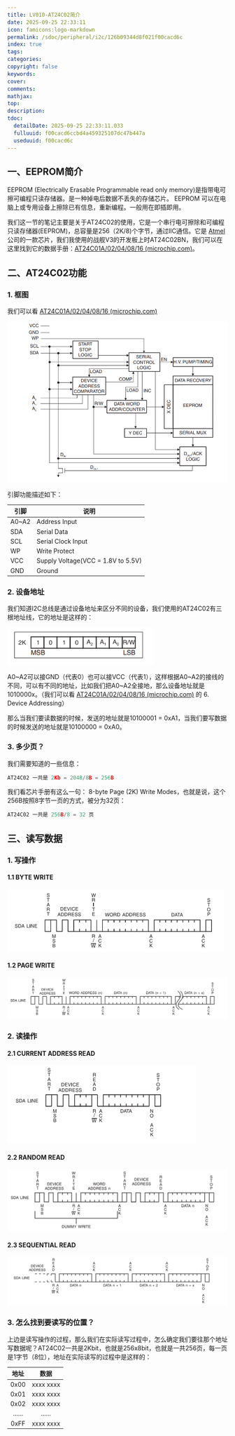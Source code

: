```yaml
---
title: LV010-AT24C02简介
date: 2025-09-25 22:33:11
icon: famicons:logo-markdown
permalink: /sdoc/peripheral/i2c/126b09344d8f021f00cacd6c
index: true
tags:
categories:
copyright: false
keywords:
cover:
comments:
mathjax:
top:
description:
tdoc:
  detailDate: 2025-09-25 22:33:11.033
  fulluuid: f00cacd6ccbd4a459325107dc47b447a
  useduuid: f00cacd6c
---
```



<!-- more -->

## 一、EEPROM简介

EEPROM (Electrically Erasable Programmable read only memory)是指带电可擦可编程只读存储器。是一种掉电后数据不丢失的存储芯片。 EEPROM 可以在电脑上或专用设备上擦除已有信息，重新编程。一般用在即插即用。

我们这一节的笔记主要是关于AT24C02的使用，它是一个串行电可擦除和可编程只读存储器(EEPROM)，总容量是256（2K/8)个字节，通过IIC通信。它是 [Atmel](https://www.microchip.com/en-us/tools-resources/search-discover/atmel-start) 公司的一款芯片，我们我使用的战舰V3的开发板上时AT24C02BN，我们可以在这里找到它的数据手册：[AT24C01A/02/04/08/16 (microchip.com)](https://ww1.microchip.com/downloads/en/DeviceDoc/doc5126.pdf)。

## 二、AT24C02功能

### 1. 框图

我们可以看 [AT24C01A/02/04/08/16 (microchip.com)](https://ww1.microchip.com/downloads/en/DeviceDoc/doc5126.pdf)

<img src="./LV010-AT24C02简介/img/image-20230507122145166.png" alt="image-20230507122145166" style="zoom: 80%;" />

引脚功能描述如下：

| 引脚  | 说明                               |
| ----- | ---------------------------------- |
| A0~A2 | Address Input                      |
| SDA   | Serial Data                        |
| SCL   | Serial Clock Input                 |
| WP    | Write Protect                      |
| VCC   | Supply Voltage(VCC = 1.8V to 5.5V) |
| GND   | Ground                             |

### 2. 设备地址

我们知道I2C总线是通过设备地址来区分不同的设备，我们使用的AT24C02有三根地址线，它的地址是这样的：

<img src="./LV010-AT24C02简介/img/image-20230507125856205.png" alt="image-20230507125856205" style="zoom:80%;" />

A0~A2可以接GND（代表0）也可以接VCC（代表1），这样根据A0~A2的接线的不同，可以有不同的地址，比如我们把A0~A2全接地，那么设备地址就是1010000x。（我们可以看 [AT24C01A/02/04/08/16 (microchip.com)](https://ww1.microchip.com/downloads/en/DeviceDoc/doc5126.pdf) 的 6. Device Addressing）

那么当我们要读数据的时候，发送的地址就是10100001 = 0xA1，当我们要写数据的时候发送的地址就是10100000 = 0xA0。

### 3. 多少页？

我们需要知道的一些信息：

```c
AT24C02 一共是 2Kb = 2048/8B = 256B
```

我们看芯片手册有这么一句： 8-byte Page (2K) Write Modes，也就是说，这个256B按照8字节一页的方式，被分为32页：

```c
AT24C02 一共是 256B/8 = 32 页
```



## 三、读写数据

### 1. 写操作

#### 1.1 BYTE WRITE

<img src="./LV010-AT24C02简介/img/image-20230507131203330.png" alt="image-20230507131203330" style="zoom:50%;" />



#### 1.2 PAGE WRITE

<img src="./LV010-AT24C02简介/img/image-20230507131219435.png" alt="image-20230507131219435" style="zoom:50%;" />

### 2. 读操作

#### 2.1 CURRENT ADDRESS READ

<img src="./LV010-AT24C02简介/img/image-20230507131440446.png" alt="image-20230507131440446" style="zoom:50%;" />

#### 2.2 RANDOM READ

<img src="./LV010-AT24C02简介/img/image-20230507131453955.png" alt="image-20230507131453955" style="zoom:50%;" />

#### 2.3 SEQUENTIAL READ

<img src="./LV010-AT24C02简介/img/image-20230507131505419.png" alt="image-20230507131505419" style="zoom:50%;" />

### 3. 怎么找到要读写的位置？

上边是读写操作的过程，那么我们在实际读写过程中，怎么确定我们要往那个地址写数据呢？AT24C02一共是2Kbit，也就是256x8bit，也就是一共256页，每一页是1字节（8位），地址在实际读写的过程中是这样的：

|  地址  |   数据    |
| :----: | :-------: |
|  0x00  | xxxx xxxx |
|  0x01  | xxxx xxxx |
|  0x02  | xxxx xxxx |
| ...... |  ......   |
|  0xFF  | xxxx xxxx |
